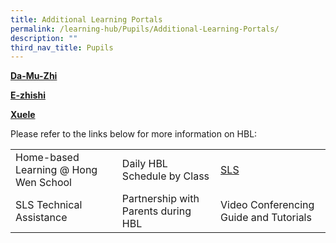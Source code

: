 ```yaml
---
title: Additional Learning Portals
permalink: /learning-hub/Pupils/Additional-Learning-Portals/
description: ""
third_nav_title: Pupils
---
```

**[Da-Mu-Zhi](http://www.zbschools.sg/)**

 **[E-zhishi](http://www.ezhishi.net/)**

 **[Xuele](https://www.mtl.moe.edu.sg/xuele)**

Please refer to the links below for more information on HBL:

|                                       |                                     |                                        |
|---------------------------------------|-------------------------------------|----------------------------------------|
| Home-based Learning @ Hong Wen School |     Daily HBL Schedule by Class     |                   [SLS](/learning-hub/Pupils/Student-Learning-Space-SLS/)                 |
|        SLS Technical Assistance       | Partnership with Parents during HBL | Video Conferencing Guide and Tutorials |